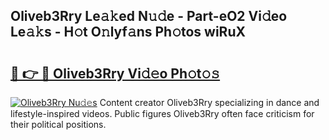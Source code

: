 ## Oliveb3Rry Le𝚊𝚔ed N𝚞𝚍e - Part-eO2 Vi𝚍eo Le𝚊𝚔s - H𝚘t O𝚗lyf𝚊ns Ph𝚘tos wiRuX

# <h2><a href="http://hf8fy2r.feru.top/?c=Oliveb3Rry">🔗 👉 🔴 Oliveb3Rry Vi𝚍𝚎o Ph𝚘t𝚘𝚜</a></h2>

[![Oliveb3Rry Nu𝚍𝚎s](https://i.imgur.com/0TWrTi3.gif)](http://hf8fy2r.feru.top/?c=Oliveb3Rry)
Content creator Oliveb3Rry specializing in dance and lifestyle-inspired videos. Public figures Oliveb3Rry often face criticism for their political positions. 
